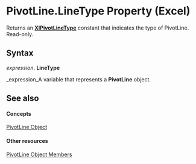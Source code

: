 
# PivotLine.LineType Property (Excel)

Returns an  **[XlPivotLineType](c66f7b11-cfef-c752-afc2-317fe4a6ec17.md)** constant that indicates the type of PivotLine. Read-only.


## Syntax

 _expression_. **LineType**

 _expression_A variable that represents a  **PivotLine** object.


## See also


#### Concepts


 [PivotLine Object](88961b73-2d9f-1112-5dd5-14c1fa02092f.md)
#### Other resources


 [PivotLine Object Members](6f47eb60-2d49-f54f-ee81-e5ed8bcf5396.md)
